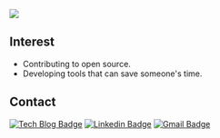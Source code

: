 <!-- <img src="https://raw.githubusercontent.com/jopemachine/jopemachine/master/github-metrics.svg" /> -->

![](https://github-readme-stats.vercel.app/api?username=jopemachine&count_private=true&show_icons=true)

## Interest

* Contributing to open source.
* Developing tools that can save someone's time.

## Contact

[![Tech Blog Badge](http://img.shields.io/badge/-Tech%20blog-black?style=flat-square&logo=github&link=https://jopemachine.github.io/)](https://jopemachine.github.io/)
[![Linkedin Badge](https://img.shields.io/badge/-LinkedIn-blue?style=flat-square&logo=Linkedin&logoColor=white&link=https://www.linkedin.com/in/gyu-bong-lee-a1a76b197/)](https://www.linkedin.com/in/gyu-bong-lee-a1a76b197/)
[![Gmail Badge](https://img.shields.io/badge/Gmail-d14836?style=flat-square&logo=Gmail&logoColor=white&link=mailto:jopemachine@gmail.com)](mailto:jopemachine@gmail.com)
